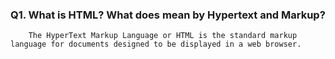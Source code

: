 ### Q1. What is HTML? What does mean by Hypertext and Markup?
        The HyperText Markup Language or HTML is the standard markup language for documents designed to be displayed in a web browser.